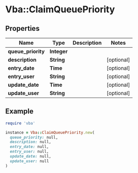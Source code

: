 # Vba::ClaimQueuePriority

## Properties

| Name | Type | Description | Notes |
| ---- | ---- | ----------- | ----- |
| **queue_priority** | **Integer** |  |  |
| **description** | **String** |  | [optional] |
| **entry_date** | **Time** |  | [optional] |
| **entry_user** | **String** |  | [optional] |
| **update_date** | **Time** |  | [optional] |
| **update_user** | **String** |  | [optional] |

## Example

```ruby
require 'vba'

instance = Vba::ClaimQueuePriority.new(
  queue_priority: null,
  description: null,
  entry_date: null,
  entry_user: null,
  update_date: null,
  update_user: null
)
```

